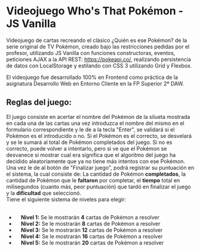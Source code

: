 <h1>Videojuego Who's That Pokémon - JS Vanilla</h1>
<p>Videojuego de cartas recreando el clásico ¿Quién es ese Pokémon? de la serie original de TV Pokémon, creado bajo las restricciones pedidas por el profesor, utilizando JS Vanilla con funciones constructoras, eventos, peticiones AJAX a la API REST: <a href="https://pokeapi.co/"/>https://pokeapi.co/</a>, realizando persistencia de datos con LocalStorage y estilando con CSS 3 utilizando Grid y Flexbox.</p>
<p>El videojuego fue desarrollado 100% en Frontend como práctica de la asignatura Desarrollo Web en Entorno Cliente en la FP Superior 2º DAW.</p>
<h2>Reglas del juego:</h2>
<p>El juego consiste en acertar el nombre del Pokémon de la silueta mostrada en cada una de
las cartas una vez introduzca el nombre del mismo en el formulario correspondiente y le de a la tecla "Enter", 
se validará si el Pokémon es el introducido o no. Si el Pokémon es el correcto,
se desvelará y se le sumará al total de Pokémon completados del juego.
Si no es correcto, puede volver a intentarlo, pero si ve que el Pokémon se desvanece si mostrar cual era
significa que el algoritmo del juego ha decidido aleatoriamente que ya no tiene más intentos con ese Pokémon.
Una vez le de al botón de "Finalizar juego", podrá registrar su puntuación en el sistema, la cual consiste de:
La cantidad de Pokémon <strong>completados</strong>, la cantidad de Pokémon que le <strong>faltaron</strong> por completar,
el <strong>tiempo</strong> total en milisegundos (cuanto más, peor puntuación) que tardó en finalizar el juego y la <strong>dificultad</strong> que seleccionó.
<br>
Tiene el siguiente sistema de niveles para elegir:
<br><br>
<ul>
<li>&nbsp;&nbsp;&nbsp;&nbsp;<strong>Nivel 1:</strong> Se le mostrarán <strong>4</strong> cartas de Pokémon a resolver</li>
<li>&nbsp;&nbsp;&nbsp;&nbsp;<strong>Nivel 2:</strong> Se le mostrarán <strong>8</strong> cartas de Pokémon a resolver</li>
<li>&nbsp;&nbsp;&nbsp;&nbsp;<strong>Nivel 3:</strong> Se le mostrarán <strong>12</strong> cartas de Pokémon a resolver</li>
<li>&nbsp;&nbsp;&nbsp;&nbsp;<strong>Nivel 4:</strong> Se le mostrarán <strong>16</strong> cartas de Pokémon a resolver</li>
<li>&nbsp;&nbsp;&nbsp;&nbsp;<strong>Nivel 5:</strong> Se le mostrarán <strong>20</strong> cartas de Pokémon a resolver</li>
</ul></p>
